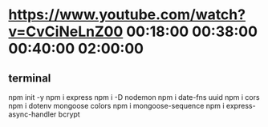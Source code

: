 https://www.youtube.com/watch?v=CvCiNeLnZ00
00:18:00
00:38:00
00:40:00
02:00:00
====================================================
terminal
----------
npm init -y
npm i express
npm i -D nodemon
npm i date-fns uuid
npm i cors
npm i dotenv mongoose colors
npm i mongoose-sequence
npm i express-async-handler bcrypt